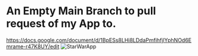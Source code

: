 # An Empty Main Branch to pull request of my App to.


https://docs.google.com/document/d/1BpESs8LHi8LDdaPmfihfjlYphNOd6Emrame-r47K8UY/edit
![StarWarApp](https://user-images.githubusercontent.com/115420097/233225206-f233456e-937a-45e3-ab86-07e704eb23b8.png)

